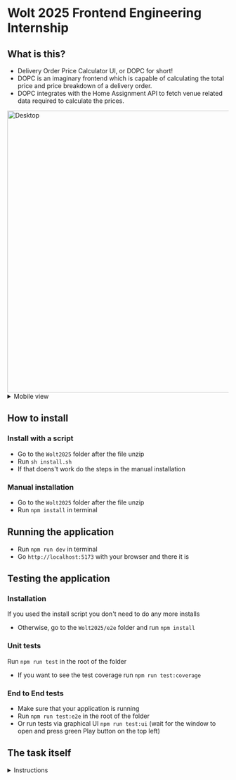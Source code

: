 # Wolt 2025 Frontend Engineering Internship

## What is this?

- Delivery Order Price Calculator UI, or DOPC for short!
- DOPC is an imaginary frontend which is capable of calculating the total price and price breakdown of a delivery order.
- DOPC integrates with the Home Assignment API to fetch venue related data required to calculate the prices.
<img width="640" alt="Desktop" src="https://github.com/user-attachments/assets/6775cca7-6613-4e3b-9b92-7eed68148aef" />
<details>
    <summary>Mobile view</summary>
    <img width="240" alt="Phone" src="https://github.com/user-attachments/assets/debb84cd-fcf9-4417-a625-d49c1af22585" />
  </details>

## How to install

### Install with a script

- Go to the `Wolt2025` folder after the file unzip
- Run `sh install.sh`
- If that doens't work do the steps in the manual installation

### Manual installation

- Go to the `Wolt2025` folder after the file unzip
- Run `npm install` in terminal

## Running the application

- Run `npm run dev` in terminal
- Go `http://localhost:5173` with your browser and there it is

## Testing the application

### Installation

If you used the install script you don't need to do any more installs

- Otherwise, go to the `Wolt2025/e2e` folder and run `npm install`

### Unit tests

Run `npm run test` in the root of the folder

- If you want to see the test coverage run `npm run test:coverage`

### End to End tests

- Make sure that your application is running
- Run `npm run test:e2e` in the root of the folder
- Or run tests via graphical UI `npm run test:ui` (wait for the window to open and press green Play button on the top left)

## The task itself

<details>
<summary>Instructions</summary>

# Wolt 2025 Frontend Engineering Internship

Preliminary Assignment for frontend internships. Welcome! We are delighted to see you applying. Now it's your time to shine.

Note that frontend internship roles are only available in 🇫🇮 and 🇪🇪.

**Please take your time, use the entire time available to complete this to the best of your ability - we do not prioritise submissions by speed!**

## Motivation

The goal of the assignment is to showcase your coding skills and ability to develop realistic features.
This is a highly important part of the hiring process, so it's crucial to put effort into this without making it too bloated.
Based on the results of the assignment review, we will make the decision on whether to proceed to the technical interview.

## Delivery Order Price Calculator UI (DOPC)

Your task is to implement the Delivery Order Price Calculator UI, or DOPC for short!

DOPC is an imaginary frontend which is capable of calculating the total price and price breakdown of a delivery order.

DOPC integrates with the Home Assignment API to fetch venue related data required to calculate the prices.

The term _venue_ refers to any kind of restaurant / shop / store that's in Wolt.

### Specification

Build a delivery order price calculator web app using **React and TypeScript**, which calculates delivery fees and surcharges based on user input and shows the calculated total price to the user.

#### Input fields

The following fields are what the user interacts with in the web application:

| Field          | Type                 | data-test-id  | Description                                                                                                                                                      | Example value                       |
| :------------- | :------------------- | :------------ | :--------------------------------------------------------------------------------------------------------------------------------------------------------------- | ----------------------------------- |
| Venue slug     | text input           | venueSlug     | The venue slug, for which to calculate delivery pricing.                                                                                                         | **home-assignment-venue-helsinki**  |
| Cart value     | text or number input | cartValue     | Value of the shopping cart, in Euro (EUR). For simplicity, consider inputs as having an optional decimal separator of `.`, and no hundreds/thousands separators. | **10**, **10.55**, **100.55** (EUR) |
| User latitude  | text or number input | userLatitude  | The user's latitude.                                                                                                                                             | **60.17094**                        |
| User longitude | text or number input | userLongitude | The user's longitude.                                                                                                                                            | **24.93087**                        |
| Get location   | button               | getLocation   | On activation, gets the user's current location, and populates the latitude and longitude fields                                                                 | N/A                                 |

For the "text or number" inputs, we recognise that there are multiple ways to implement them in HTML, and leave the exact attributes to your judgement.

Inputs should be validated, and feedback should be provided to the user, as appropriate.

#### Inputs and test ids

When creating web interfaces, it's important to ensure accessibility and ease of testing.

For each `Field` in the table above, ensure that the root element containing the value, typically an `input` element, includes a `data-test-id` attribute.
This attribute is used for identifying elements during automated testing. The value of `data-test-id` should be the camelCase version of the `Field` listed in the table. For example, the field `Cart value` in the table should correspond to `data-test-id="cartValue"`.

#### Outputs

The core algorithm for calculating the price produces the following output for the UI:

| Label                 | Description                                              | Example value |
| :-------------------- | -------------------------------------------------------- | ------------- |
| Cart value            | The cart value, in EUR, formatted.                       | **10 EUR**    |
| Small order surcharge | The calculated small order surcharge, in EUR, formatted. | **0 EUR**     |
| Delivery fee          | The calculated delivery fee, formatted.                  | **1.90 EUR**  |
| Delivery distance     | The calculated delivery distance, in meters, formatted   | **177 m**     |
| Total price           | The calculated total price, in EUR, formatted.           | **11.90 EUR** |

The display/output formatting is open-ended; for example, you can consider the user's locale when displaying currency and distance. However, we do not expect you to implement support for other currencies than euro.

To facilitate testing, the wrapper of a formatted value should contain the "raw" value in a `data-raw-value` attribute, such as `<span data-raw-value="1055">10.55 EUR</span>` or `<span data-raw-value="700">700 m</span>`. The money related "raw" values should be in cents and the delivery distance in meters.

#### Output example

Feel free to design and implement the user interface how you want. Below is an example of what it could look like.

When reviewing the assignment, we are focusing on the code quality and structure of your app. However, good UX & design will definitely give you bonus points. We also encourage you to consider accessibility in your implementation, as that topic is close to our hearts here at Wolt. Crafting an accessible design and writing accessible code are the kind of good development practices we value.

![Example user interface](./example-ui.png)

#### Implementation Details

Let's look at how to produce the described output from the input values.

##### Example

Assuming some parsing of the fields, and an internal representation of:

```json
{
  "venueSlug": "home-assignment-venue-helsinki",
  "cartValue": 1000,
  "userLatitude": 60.17094,
  "userLongitude": 24.93087
}
```

The algorithm described here would produce:

```json
{
  "cartValue": 1000,
  "smallOrderSurcharge": 0,
  "deliveryFee": 190,
  "deliveryDistance": 177,
  "totalPrice": 1190
}
```

##### Home Assignment API

In order to calculate the values needed for the response, DOPC should request data from _Home Assignment API_ which is an imaginary backend service.
Fortunately, it's already implemented, so you can use it right away!
It provides two JSON endpoints:

- Static information about a venue: `https://consumer-api.development.dev.woltapi.com/home-assignment-api/v1/venues/<VENUE SLUG>/static`, examples:
  - 🇫🇮 <https://consumer-api.development.dev.woltapi.com/home-assignment-api/v1/venues/home-assignment-venue-helsinki/static>
  - 🇪🇪 <https://consumer-api.development.dev.woltapi.com/home-assignment-api/v1/venues/home-assignment-venue-tallinn/static>
- Dynamic information about a venue: `https://consumer-api.development.dev.woltapi.com/home-assignment-api/v1/venues/<VENUE SLUG>/dynamic`, examples:
  - 🇫🇮 <https://consumer-api.development.dev.woltapi.com/home-assignment-api/v1/venues/home-assignment-venue-helsinki/dynamic>
  - 🇪🇪 <https://consumer-api.development.dev.woltapi.com/home-assignment-api/v1/venues/home-assignment-venue-tallinn/dynamic>

Feel free to use any of these venue slugs during development:

- home-assignment-venue-helsinki
- home-assignment-venue-tallinn

However, note that in real world there could be thousands of different venues so your implementation should work in general case.

If you open the examples in the browser, you can see that both of the endpoints return quite a bit of data.
But don't worry, we only care about a couple of the fields in the scope of this assignment; you can ignore the rest.
Here are the relevant fields:

| Endpoint | Location of the important field in the response JSON payload       | Explanation                                                                                               |
| -------- | ------------------------------------------------------------------ | --------------------------------------------------------------------------------------------------------- |
| /static  | venue_raw -> location -> coordinates                               | Location of the venue: [longitude, latitude]                                                              |
| /dynamic | venue_raw -> delivery_specs -> order_minimum_no_surcharge          | The minimum cart value to avoid small order surcharge                                                     |
| /dynamic | venue_raw -> delivery_specs -> delivery_pricing -> base_price      | The base price for delivery fee                                                                           |
| /dynamic | venue_raw -> delivery_specs -> delivery_pricing -> distance_ranges | The distance ranges for calculating distance based component for the delivery fee. More about this below. |

You can assume that all the fields mentioned above are always present in the response payload of the corresponding endpoint if the response status code is 200.

The structure of `distance_ranges` looks something like this:

```json
"distance_ranges": [
  {
    "min": 0,
    "max": 500,
    "a": 0,
    "b": 0,
    "flag": null
  },
  {
    "min": 500,
    "max": 1000,
    "a": 100,
    "b": 1,
    "flag": null
  },
  {
    "min": 1000,
    "max": 0,
    "a": 0,
    "b": 0,
    "flag": null
  }
]
```

Each object inside `distance_ranges` list contains the following:

- `min`: The lower (inclusive) bound for the distance range in meters
- `max`: The upper (exclusive) bound for the distance range in meters. `"max": 0` means that the delivery is not available for delivery distances equal or longer the value of `min` in that object.
- `a`: A constant amount to be added to the delivery fee on top of the base price
- `b`: Multiplier to be used for calculating distance based component of the delivery fee. `b` is factored in to the delivery fee by adding `b * distance / 10` (rounded to the nearest integer value). For example, if the delivery distance is 1000 meters and the value of `b` is 2, we'd add 200 (`2 * 1000 / 10`) to the delivery fee.
- `flag`: You can ignore this field

You can assume that the order of the objects inside `distance_ranges` is sorted by `min`.
You can also assume that the value for `min` is the same as the value for `max` in the previous object in the list.
Also, the first object in the list always has `"min": 0` and the last object has `"max": 0`.

For example, given the above `distance_ranges` example, if the delivery distance were 600 meters and the `base_price` were 199, the delivery fee would be 359 (base*price + a + b * distance / 10 == 199 + 100 + 1 \_ 600 / 10 == 359).
Another example: if the delivery distance were 1000 meters or more, the delivery would not be possible.

**All the money related information (prices, fees, etc) are in the lowest denomination of the local currency. In euro countries they are in cents.**

##### Building the logic

Here's some guidance for getting the logic and calculations right:

- `smallOrderSurcharge` is the difference between `order_minimum_no_surcharge` (as received from the Home Assignment API) and the cart value. For example, if the cart value is 800 and `order_minimum_no_surcharge` is 1000, then the `smallOrderSurcharge` is 200. `smallOrderSurcharge` can't be negative.
- Delivery distance is the straight line distance between the user's and venue's locations. Note that it's straight line distance, you don't need to figure out what's the distance via public roads. The exact algorithm doesn't matter as long as it's a decent approximation of a straight line distance.
- Delivery fee can be calculated with: `base_price + a + (b * distance / 10)`. Please read carefully the details above in the "Home Assignment API" section.
- Total price is the sum of cart value, small order surcharge, and delivery fee.
- If the delivery is not possible, for example if the delivery distance is too long, the UI should show an error, with explanatory information.

### Expectations

We expect you to:

- Implement the UI in **TypeScript and React**
- Use frameworks and libraries of your choice
- Follow the specification described above
  - Ensure that you have implemented `data-test-id` and `data-raw-value`, to facilitate automated testing.
- Implement tests for your solution
- Document the installation and running instructions
- Consider that this could be a real world project so the code quality should be on the level that you'd be happy to contribute in our real projects
- Use your own judgement in case you discover an edge case which is not explicitly documented in the specification above

We **do not** expect you to:

- Implement any additional features which are not described in this assignment description
- Implement support for different currencies
- Introduce authentication or monitoring or continuous integration or any kind of persistence (e.g. database)
- Deploy your solution

### Submitting the solution

Bundle your project into a Zip archive and upload it to Google Drive, Dropbox or similar and send a link to the recruiter.
Remember to check permissions!
If we cannot access the file, we cannot review your code.
Please don't store your solution in a public GitHub repository.

A good check before sending your solution is to unzip the Zip archive into a new folder and check that building and running the project works, using the steps you had written in the README.md of your project.

## Q&A

> We'll keep adding common questions and answers here as they come up.

</details>
